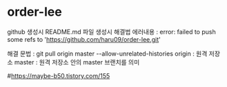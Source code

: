 # order-lee

github 생성시 README.md 파일 생성시 해결법
에러내용 :
error: failed to push some refs to 'https://github.com/haru09/order-lee.git'

해결 문법 : 
git pull origin master --allow-unrelated-histories
origin : 원격 저장소
master : 원격 저장소 안의 master 브랜치를 의미

#https://maybe-b50.tistory.com/155